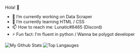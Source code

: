 Hola! 👋

- 🔭 I’m currently working on Data Scraper
- 🌱 I’m currently learning HTML / CSS
- 📫 How to reach me: Lunatic#8465 (Discord)
- ⚡ Fun fact: I'm fluent in python / Wanna be polygot developer

![My Github Stats](https://github-readme-stats.vercel.app/api?username=DrunkTic&count_private=true&show_icons=true&theme=radical)
![Top Langauges](https://github-readme-stats.vercel.app/api/top-langs/?username=DrunkTic&show_icons=true&theme=radical)
